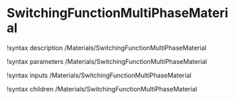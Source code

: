 <!-- MOOSE Documentation Stub: Remove this when content is added. -->

# SwitchingFunctionMultiPhaseMaterial
!syntax description /Materials/SwitchingFunctionMultiPhaseMaterial

!syntax parameters /Materials/SwitchingFunctionMultiPhaseMaterial

!syntax inputs /Materials/SwitchingFunctionMultiPhaseMaterial

!syntax children /Materials/SwitchingFunctionMultiPhaseMaterial
